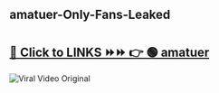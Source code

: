 
 ## amatuer-Only-Fans-Leaked

# <h2><a href="https://clipsfans.com/amatuer&ref=git">🔗 Click to LINKS ⏩⏩ 👉 🟢 amatuer </a></h2>

<a href="https://clipsfans.com/amatuer&ref=git" rel="nofollow" data-target="animated-image.originalLink"><img src="https://i.ibb.co.com/xMMVF88/686577567.gif" alt="Viral Video Original" style="max-width: 100%; display: inline-block;" data-target="animated-image.originalImage"></a>
